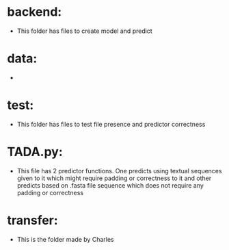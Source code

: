 # backend:
- This folder has files to create model and predict

# data:
- 

# test:
- This folder has files to test file presence and predictor correctness

# TADA.py:
- This file has 2 predictor functions. One predicts using textual sequences given to it which might require padding or correctness to it and other predicts based on .fasta file sequence which does not require any padding or correctness

# transfer:
- This is the folder made by Charles